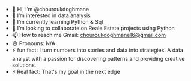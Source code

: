 - 👋 Hi, I’m @chouroukdoghmane
- 👀 I’m interested in data analysis
- 🌱 I’m currently learning Python & Sql
- 💞️ I’m looking to collaborate on Reale Estate projects using Python
- 📫 How to reach me Gmail: chouroukdoghmane16@gmail.com
- 😄 Pronouns: N/A
- ⚡ fun fact: I turn numbers into stories and data into strategies. 
A data analyst with a passion for discovering patterns and providing creative solutions.
- ⚡ Real fact: That's my goal in the next edge
<!---
chouroukdoghmane/chouroukdoghmane is a ✨ special ✨ repository because its `README.md` (this file) appears on your GitHub profile.
You can click the Preview link to take a look at your changes.
--->

